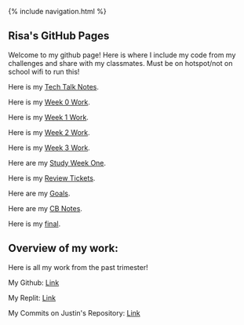 {% include navigation.html %}

## Risa's GitHub Pages

Welcome to my github page! Here is where I include my code from my challenges and share with my classmates. Must be on hotspot/not on school wifi to run this!

Here is my [Tech Talk Notes](/personaltech/techtalks).

Here is my [Week 0 Work](/personaltech/Week0).

Here is my [Week 1 Work](/personaltech/week1).

Here is my [Week 2 Work](/personaltech/week2).

Here is my [Week 3 Work](/personaltech/week3).

Here are my [Study Week One](/personaltech/studyweekone).

Here is my [Review Tickets](/personaltech/reviewtickets).

Here are my [Goals](/personaltech/goals).

Here are my [CB Notes](/personaltech/lectures).


Here is my [final](/personaltech/final).




## Overview of my work:

Here is all my work from the past trimester!

My Github: [Link](https://github.com/risaiwazaki/personaltech)

My Replit: [Link](https://replit.com/@risaiwazaki/risachallenge)

My Commits on Justin's Repository: [Link](https://github.com/jli615/justincode/commits?author=risaiwazaki)
